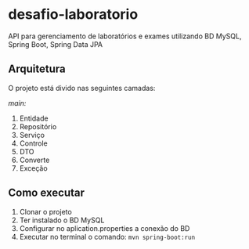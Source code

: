 # desafio-laboratorio
API para gerenciamento de laboratórios e exames utilizando BD MySQL, Spring Boot, Spring Data JPA 

## Arquitetura 
O projeto está divido nas seguintes camadas:

*main:*
1. Entidade  
2. Repositório
3. Serviço
4. Controle
5. DTO
6. Converte
7. Exceção

## Como executar
1. Clonar o projeto
2. Ter instalado o BD MySQL 
3. Configurar no aplication.properties a conexão do BD
4. Executar no terminal o comando: ``mvn spring-boot:run``
